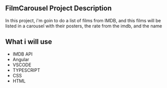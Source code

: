 ## FilmCarousel Project Description

In this project, i'm goin to do a list of films from IMDB, and this films will be listed in a carousel with their posters, the rate from the imdb, and the name

## What i will use
- IMDB API
- Angular
- VSCODE
- TYPESCRIPT
- CSS
- HTML





